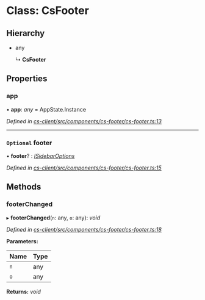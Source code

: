 # Class: CsFooter

## Hierarchy

* any

  ↳ **CsFooter**

## Properties

###  app

• **app**: *any* =  AppState.Instance

*Defined in [cs-client/src/components/cs-footer/cs-footer.ts:13](https://github.com/TNOCS/csnext/blob/99cbd46d/packages/cs-client/src/components/cs-footer/cs-footer.ts#L13)*

___

### `Optional` footer

• **footer**? : *[ISidebarOptions](../interfaces/_cs_core_src_project_sidebar_options_.isidebaroptions.md)*

*Defined in [cs-client/src/components/cs-footer/cs-footer.ts:15](https://github.com/TNOCS/csnext/blob/99cbd46d/packages/cs-client/src/components/cs-footer/cs-footer.ts#L15)*

## Methods

###  footerChanged

▸ **footerChanged**(`n`: any, `o`: any): *void*

*Defined in [cs-client/src/components/cs-footer/cs-footer.ts:18](https://github.com/TNOCS/csnext/blob/99cbd46d/packages/cs-client/src/components/cs-footer/cs-footer.ts#L18)*

**Parameters:**

Name | Type |
------ | ------ |
`n` | any |
`o` | any |

**Returns:** *void*

